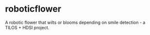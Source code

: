 # roboticflower
A robotic flower that wilts or blooms depending on smile detection - a TILOS + HDSI project.
